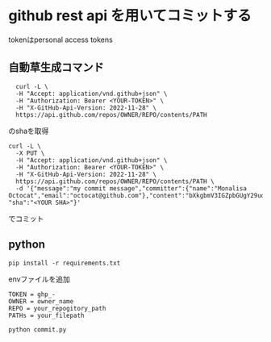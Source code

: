 # github rest api を用いてコミットする
tokenはpersonal access tokens
## 自動草生成コマンド
```
  curl -L \
  -H "Accept: application/vnd.github+json" \
  -H "Authorization: Bearer <YOUR-TOKEN>" \
  -H "X-GitHub-Api-Version: 2022-11-28" \
  https://api.github.com/repos/OWNER/REPO/contents/PATH
```
のshaを取得
```
curl -L \
  -X PUT \
  -H "Accept: application/vnd.github+json" \
  -H "Authorization: Bearer <YOUR-TOKEN>" \
  -H "X-GitHub-Api-Version: 2022-11-28" \
  https://api.github.com/repos/OWNER/REPO/contents/PATH \
  -d '{"message":"my commit message","committer":{"name":"Monalisa Octocat","email":"octocat@github.com"},"content":"bXkgbmV3IGZpbGUgY29udGVudHM=" "sha":"<YOUR SHA>"}'
```
でコミット

## python
```
pip install -r requirements.txt
```
envファイルを追加
```
TOKEN = ghp_-
OWNER = owner_name
REPO = your_repogitory_path
PATHs = your_filepath
```
```
python commit.py
```